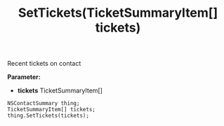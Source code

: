 ﻿---
uid: crmscript_ref_NSContactSummary_SetTickets
title: SetTickets(TicketSummaryItem[] tickets)
intellisense: NSContactSummary.SetTickets
keywords: NSContactSummary, GetTickets
so.topic: reference
---

Recent tickets on contact

**Parameter:** 
 - **tickets** TicketSummaryItem[]

```crmscript
NSContactSummary thing;
TicketSummaryItem[] tickets;
thing.SetTickets(tickets);
```

